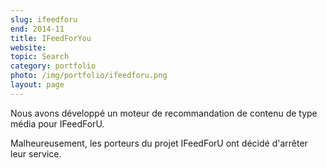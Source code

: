 ```yaml
---
slug: ifeedforu
end: 2014-11
title: IFeedForYou
website: 
topic: Search
category: portfolio
photo: /img/portfolio/ifeedforu.png
layout: page
---
```

Nous avons développé un moteur de recommandation de contenu de type média pour IFeedForU.

Malheureusement, les porteurs du projet IFeedForU ont décidé d'arrêter leur service.
